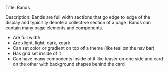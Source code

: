 Title: Bands

Description:
Bands are full width sections that go edge to edge of the display and typically denote a collective section of a page. Bands can contain many page elements and components.

* Are full width
* Are xlight, light, dark, xdark
* Can set color or gradient on top of a theme (like teal on the nav bar)
* Has grid set inside of it
* Can have many components inside of it like teaser on one side and card on the other with background shapes behind the card

